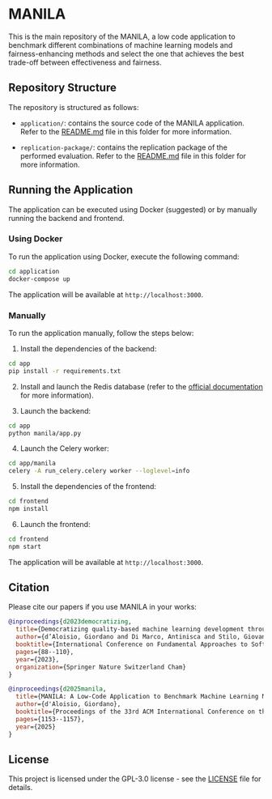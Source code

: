 # MANILA

This is the main repository of the MANILA, a low code application to benchmark different combinations of machine learning models and fairness-enhancing methods and select the one that achieves the best trade-off between effectiveness and fairness.

## Repository Structure

The repository is structured as follows:

- `application/`: contains the source code of the MANILA application. Refer to the [README.md](./application/README.md) file in this folder for more information.

- `replication-package/`: contains the replication package of the performed evaluation. Refer to the [README.md](./replication-package/README.md) file in this folder for more information.

## Running the Application

The application can be executed using Docker (suggested) or by manually running the backend and frontend.

### Using Docker

To run the application using Docker, execute the following command:

```bash
cd application
docker-compose up
```

The application will be available at `http://localhost:3000`.

### Manually

To run the application manually, follow the steps below:

1. Install the dependencies of the backend:

```bash
cd app
pip install -r requirements.txt
```

2. Install and launch the Redis database (refer to the [official documentation](https://redis.io/download) for more information).

3. Launch the backend:

```bash
cd app
python manila/app.py
```

4. Launch the Celery worker:

```bash
cd app/manila
celery -A run_celery.celery worker --loglevel=info
```

5. Install the dependencies of the frontend:

```bash
cd frontend
npm install
```

6. Launch the frontend:

```bash
cd frontend
npm start
```

The application will be available at `http://localhost:3000`.

## Citation

Please cite our papers if you use MANILA in your works:

```bibtex
@inproceedings{d2023democratizing,
  title={Democratizing quality-based machine learning development through extended feature models},
  author={d’Aloisio, Giordano and Di Marco, Antinisca and Stilo, Giovanni},
  booktitle={International Conference on Fundamental Approaches to Software Engineering},
  pages={88--110},
  year={2023},
  organization={Springer Nature Switzerland Cham}
}

@inproceedings{d2025manila,
  title={MANILA: A Low-Code Application to Benchmark Machine Learning Models and Fairness-Enhancing Methods},
  author={d'Aloisio, Giordano},
  booktitle={Proceedings of the 33rd ACM International Conference on the Foundations of Software Engineering},
  pages={1153--1157},
  year={2025}
}
```

## License

This project is licensed under the GPL-3.0 license - see the [LICENSE](LICENSE) file for details.
